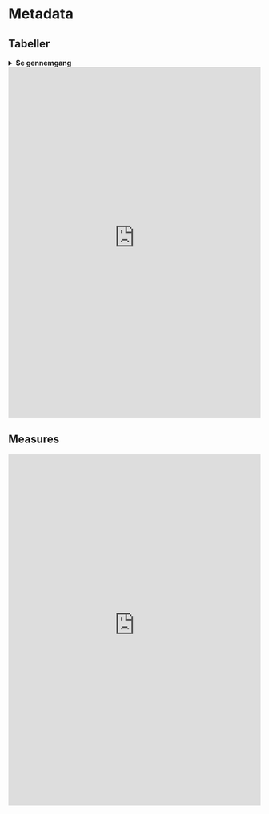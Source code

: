 # Metadata

## Tabeller
<details>
   <summary><b>Se gennemgang</b></summary>
   <center>
      ```SQL
      USE [Flis2_LønHR_v2];
      SELECT
         col.TABLE_SCHEMA AS 'Skema'
         ,col.TABLE_NAME AS 'Tabel'
         ,col.ORDINAL_POSITION as ' '
         ,COALESCE(LEFT(keys.CONSTRAINT_NAME,1), NULL) AS '_Key'
         ,col.COLUMN_NAME AS 'Kolonne'
         ,DATA_TYPE AS 'Type'
         --,CHARACTER_MAXIMUM_LENGTH AS 'CharMaxLength'
         --,NUMERIC_PRECISION AS 'NumPrec'
         --,DATETIME_PRECISION AS 'dtPrec'
         ,COALESCE(DATETIME_PRECISION, NUMERIC_PRECISION, CHARACTER_MAXIMUM_LENGTH, NULL ) AS 'Len/Prec'
         ,CASE WHEN IS_NULLABLE = 'YES' THEN 'Y' ELSE 'N' END AS 'NULLs'
         ,COALESCE(colDesc.columnDescription, NULL) AS '_Beskrivelse'
        FROM INFORMATION_SCHEMA.COLUMNS col
      INNER JOIN information_schema.TABLES tbl 
         ON col.table_name = tbl.table_name
      LEFT JOIN INFORMATION_SCHEMA.KEY_COLUMN_USAGE keys ON 1=1
         AND keys.TABLE_SCHEMA = col.TABLE_SCHEMA
         AND keys.TABLE_NAME = col.TABLE_NAME
         AND keys.COLUMN_NAME = col.COLUMN_NAME			
      LEFT JOIN (
         SELECT 
            sc.object_id
            ,sc.column_id
            ,sc.name
            ,colProp.[value] AS 'ColumnDescription'
          FROM sys.columns sc
        INNER JOIN sys.extended_properties colProp
            ON colProp.major_id = sc.object_id
                AND colProp.minor_id = sc.column_id
                AND colProp.name = 'MS_Description' 
         ) colDesc
         ON colDesc.object_id = object_id(tbl.table_schema + '.' + tbl.table_name)
         AND colDesc.name = col.COLUMN_NAME
      WHERE 1=1
         AND col.TABLE_SCHEMA in ('chru_cube','DM_FL_HR')
         ORDER BY Skema asc, Tabel ASC, ' ' ASC       
      ```   
   </center>
</details>







<center>
<iframe width="100%" height="700" frameborder="0" scrolling="no" src="https://regionh-my.sharepoint.com/personal/nicolai_schmidt_01_regionh_dk1/_layouts/15/Doc.aspx?sourcedoc={c7c4140c-dc3a-4d83-955c-b6ae4c7ba5db}&action=embedview&wdAllowInteractivity=FALSE&Item=tbl_tabeller&&wdHideGridlines=TRUE&wdHideHeaders=TRUE&wdInConfigurator=TRUE&wdInConfigurator=TRUE&edesNext=TRUE&edrtees6=FALSE&resen=FALSE&ed1JS=FALSE&wdHideSheetTabs=TRUE&ActiveCell=A1000"></iframe>
</center>
 

## Measures
<center>
<iframe width="100%" height="700" frameborder="0" scrolling="no" src="https://regionh-my.sharepoint.com/personal/nicolai_schmidt_01_regionh_dk1/_layouts/15/Doc.aspx?sourcedoc={c7c4140c-dc3a-4d83-955c-b6ae4c7ba5db}&action=embedview&wdAllowInteractivity=FALSE&wdHideGridlines=TRUE&wdHideHeaders=TRUE&wdInConfigurator=TRUE&wdInConfigurator=TRUE&edesNext=TRUE&edrtees6=FALSE&resen=FALSE&ed1JS=FALSE&wdHideSheetTabs=TRUE&Item=tbl_measures&ActiveCell=A1000"></iframe>
</center>



<!--
&action=embedview
&wdAllowInteractivity=FALSE
&Item=measures
&wdHideGridlines=TRUE
&wdHideHeaders=TRUE
&wdInConfigurator=TRUE
&wdInConfigurator=TRUE
&edesNext=TRUE
&edrtees6=FALSE
&resen=FALSE
&ed1JS=FALSE
&wdHideSheetTabs=TRUE
&ActiveCell=A1000
-->

